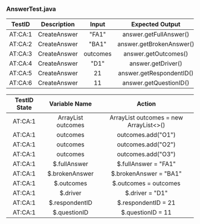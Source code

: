 ### AnswerTest.java

| TestID | Description | Input | Expected Output |
|:---:|:---:|:---:|:---:|
|AT:CA:1|CreateAnswer|"FA1"|answer.getFullAnswer()|
|AT:CA:2|CreateAnswer|"BA1"|answer.getBrokenAnswer()|
|AT:CA:3|CreateAnswer|outcomes|answer.getOutcomes()|
|AT:CA:4|CreateAnswer|"D1"|answer.getDriver()|
|AT:CA:5|CreateAnswer|21|answer.getRespondentID()|
|AT:CA:6|CreateAnswer|11|answer.getQuestionID()|

| TestID State | Variable Name | Action |
|:---:|:---:|:---:|
|AT:CA:1|ArrayList<String> outcomes|ArrayList<String> outcomes = new ArrayList<>()|
|AT:CA:1|outcomes|outcomes.add("O1")|
|AT:CA:1|outcomes|outcomes.add("O2")|
|AT:CA:1|outcomes|outcomes.add("O3")|
|AT:CA:1|$.fullAnswer|$.fullAnswer = "FA1"|
|AT:CA:1|$.brokenAnswer|$.brokenAnswer = "BA1"|
|AT:CA:1|$.outcomes|$.outcomes = outcomes|
|AT:CA:1|$.driver|$.driver = "D1"|
|AT:CA:1|$.respondentID|$.respondentID = 21|
|AT:CA:1|$.questionID|$.questionID = 11|
